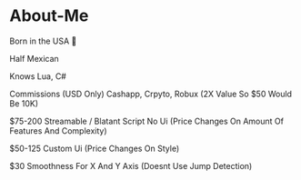 # About-Me

Born in the USA 🦅

Half Mexican

Knows Lua, C# 

Commissions (USD Only) Cashapp, Crpyto, Robux (2X Value So $50 Would Be 10K)

$75-200 Streamable / Blatant Script No Ui (Price Changes On Amount Of Features And Complexity)

$50-125 Custom Ui (Price Changes On Style)

$30 Smoothness For X And Y Axis (Doesnt Use Jump Detection)
